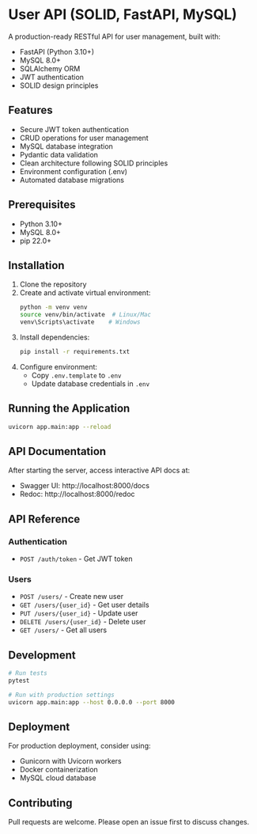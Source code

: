 # User API (SOLID, FastAPI, MySQL)

A production-ready RESTful API for user management, built with:
- FastAPI (Python 3.10+)
- MySQL 8.0+
- SQLAlchemy ORM
- JWT authentication
- SOLID design principles

## Features
- Secure JWT token authentication
- CRUD operations for user management
- MySQL database integration
- Pydantic data validation
- Clean architecture following SOLID principles
- Environment configuration (.env)
- Automated database migrations

## Prerequisites
- Python 3.10+
- MySQL 8.0+
- pip 22.0+

## Installation
1. Clone the repository
2. Create and activate virtual environment:
   ```bash
   python -m venv venv
   source venv/bin/activate  # Linux/Mac
   venv\Scripts\activate    # Windows
   ```
3. Install dependencies:
   ```bash
   pip install -r requirements.txt
   ```
4. Configure environment:
   - Copy `.env.template` to `.env`
   - Update database credentials in `.env`

## Running the Application
```bash
uvicorn app.main:app --reload
```

## API Documentation
After starting the server, access interactive API docs at:
- Swagger UI: http://localhost:8000/docs
- Redoc: http://localhost:8000/redoc

## API Reference
### Authentication
- `POST /auth/token` - Get JWT token

### Users
- `POST /users/` - Create new user
- `GET /users/{user_id}` - Get user details
- `PUT /users/{user_id}` - Update user
- `DELETE /users/{user_id}` - Delete user
- `GET /users/` - Get all users

## Development
```bash
# Run tests
pytest

# Run with production settings
uvicorn app.main:app --host 0.0.0.0 --port 8000
```

## Deployment
For production deployment, consider using:
- Gunicorn with Uvicorn workers
- Docker containerization
- MySQL cloud database

## Contributing
Pull requests are welcome. Please open an issue first to discuss changes.
